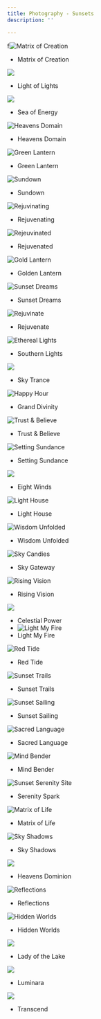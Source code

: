```yaml
---
title: Photography - Sunsets
description: ''

---
```

f![](/assets/img/printfavorite.JPG "Matrix of Creation")

* Matrix of Creation

![](/assets/img/img_1601.jpeg)

* Light of Lights

![](/assets/img/img_1590.jpeg)

* Sea of Energy

![](/assets/img/img_0154.jpeg "Heavens Domain")

* Heavens Domain

![](/assets/img/img_0138.jpeg "Green Lantern")

* Green Lantern

![](/assets/img/img_0087.jpeg "Sundown")

* Sundown

![](/assets/img/img_0021.jpeg "Rejuvinating")

* Rejuvenating

![](/assets/img/img_0019.jpeg "Rejeuvinated")

* Rejuvenated

![](/assets/img/img_0125.jpeg "Gold Lantern")

* Golden Lantern

![](/assets/img/img_0350.JPEG "Sunset Dreams")

* Sunset Dreams

![](/assets/img/img_9996.jpeg "Rejuvinate")

* Rejuvenate

![](/assets/img/img_9768.jpeg "Ethereal Lights")

* Southern Lights

![](/assets/img/img_4718.jpeg)

* Sky Trance

![](/assets/img/img_9772.jpeg "Happy Hour")

* Grand Divinity

![](/assets/img/img_9959.jpeg "Trust & Believe")

* Trust & Believe

![](/assets/img/img_9694.jpeg "Setting Sundance")

* Setting Sundance

![](/assets/img/img_1592.jpeg)

* Eight Winds

![](/assets/img/img_9338.jpeg "Light House")

* Light House

![](/assets/img/img_0213.jpeg "Wisdom Unfolded")

* Wisdom Unfolded

![](/assets/img/img_7887.jpeg "Sky Candies")

* Sky Gateway 

![](/assets/img/img_9693.jpeg "Rising Vision")

* Rising Vision

![](/assets/img/img_3206.jpeg)

* Celestial Power
* ![](/assets/img/img_9518.jpeg "Light My Fire")
* Light My Fire

![](/assets/img/img_7580.jpeg "Red Tide")

* Red Tide

![](/assets/img/img_9880.jpeg "Sunset Trails")

* Sunset Trails

![](/assets/img/img_9516.jpeg "Sunset Sailing")

* Sunset Sailing

![](/assets/img/sunsetgoldenray.JPG "Sacred Language")

* Sacred Language

![](/assets/img/img_9664.jpeg "Mind Bender")

* Mind Bender

![](/assets/img/img_9332.jpeg "Sunset Serenity Site")

* Serenity Spark

![](/assets/img/sunset-valleys.JPG "Matrix of Life")

* Matrix of Life

![](/assets/img/img_3692.jpeg "Sky Shadows")

* Sky Shadows

![](/assets/img/img_4764.jpeg)

* Heavens Dominion

![](/assets/img/img_9215.jpeg "Reflections")

* Reflections

![](/assets/img/img_9324.jpeg "Hidden Worlds")

* Hidden Worlds

![](/assets/img/img_3697.jpeg)

* Lady of the Lake

![](/assets/img/img_7009.jpeg)

* Luminara

![](/assets/img/img_4720.jpeg)

* Transcend